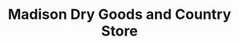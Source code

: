 ---
title: "Madison Dry Goods and Country Store"
url: /madison/madison-dry-goods-and-country-store/
shop: general
---